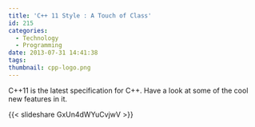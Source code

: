 ```yaml
---
title: 'C++ 11 Style : A Touch of Class'
id: 215
categories:
  - Technology
  - Programming
date: 2013-07-31 14:41:38
tags:
thumbnail: cpp-logo.png
---
```


C++11 is the latest specification for C++. Have a look at some of the cool new features in it.
<!--more-->

{{<  slideshare GxUn4dWYuCvjwV >}}
